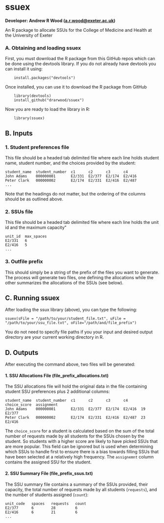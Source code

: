 # ssuex
**Developer: Andrew R Wood (a.r.wood@exeter.ac.uk)**

An R package to allocate SSUs for the College of Medicine and Health at the University of Exeter

### A. Obtaining and loading ssuex
First, you must download the R package from this GitHub repos which can be done using the devtools library. If you do not already have devtools you can install it using:
```
    install.packages("devtools")
```
Once installed, you can use it to download the R package from GitHub
```
    library(devtools)
    install_github("drarwood/ssuex")
```
Now you are ready to load the library in R:
```
    library(ssuex)
```

## B. Inputs

### 1. Student preferences file
This file should be a headed tab delimited file where each line holds student name, student number, and the choices provided by the student:
```
student_name  student_number  c1      c2      c3      c4
John Adams    000000001       E2/331  E2/377  E2/174  E2/416
Peter Clark   000000002       E2/174  E2/331  E2/416  E2/487
...
```
Note that the headings do not matter, but the ordering of the columns should be as outlined above.

### 2. SSUs file
This file should be a headed tab delimited file where each line holds the unit id and the maximum capacity"
```
unit_id  max_spaces
E2/331   6
E2/416   5
...
```

### 3. Outfile prefix
This should simply be a string of the prefix of the files you want to generate. The process will generate two files, one defining the allocations while the other summarizes the allocations of the SSUs (see below).

## C. Running ssuex
After loading the ssux library (above), you can type the following:
```
ssuex(sFile = "/path/to/your/student_file.txt", uFile = "/path/to/your/ssu_file.txt", oFile="/path/and/file_prefix")
```
You do not need to specify file paths if you your input and desired output directory are your current working directory in R.


## D. Outputs
After executing the command above, two files will be generated:

#### 1. SSU Allocations File (file_prefix_allocations.txt)

The SSU allocations file will hold the original data in the file containing student SSU preferences plus 2 additional columns:
```
student_name  student_number  c1      c2      c3      c4      choice_score  assignment
John Adams    000000001       E2/331  E2/377  E2/174  E2/416  19            E2/377
Peter Clark   000000002       E2/174  E2/331  E2/416  E2/487  23            E2/416 
```

The `choice_score` for a student is calculated based on the sum of the total number of requests made by all students for the SSUs chosen by the student. So students with a higher score are likely to have picked SSUs that are more popular. This field can be ignored but is used when determining which SSUs to handle first to ensure there is a bias towards filling SSUs that have been selected at a relatively high frequency. The `assignemnt` column contains the assigned SSU for the student.


#### 2. SSU Summary File (file_prefix_ssus.txt)

The SSU summary file contains a summary of the SSUs provided, their capacity, the total number of requests made by all students (`requests`), and the number of students assigned (`count`):
```
unit_code   spaces   requests   count
E2/377      6        28         6
E2/416      6        21         6
...
```
